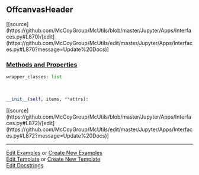 ## <a id="McUtils.Jupyter.Apps.Interfaces.OffcanvasHeader">OffcanvasHeader</a> 
<div class="docs-source-link" markdown="1">
[[source](https://github.com/McCoyGroup/McUtils/blob/master/Jupyter/Apps/Interfaces.py#L870)/[edit](https://github.com/McCoyGroup/McUtils/edit/master/Jupyter/Apps/Interfaces.py#L870?message=Update%20Docs)]
</div>



<div class="collapsible-section">
 <div class="collapsible-section collapsible-section-header" markdown="1">
 
### <a class="collapse-link" data-toggle="collapse" href="#methods">Methods and Properties</a> <a class="float-right" data-toggle="collapse" href="#methods"><i class="fa fa-chevron-down"></i></a>

 </div>
 <div class="collapsible-section collapsible-section-body collapse" id="methods" markdown="1">

```python
wrapper_classes: list
```
<a id="McUtils.Jupyter.Apps.Interfaces.OffcanvasHeader.__init__" class="docs-object-method">&nbsp;</a> 
```python
__init__(self, items, **attrs): 
```
<div class="docs-source-link" markdown="1">
[[source](https://github.com/McCoyGroup/McUtils/blob/master/Jupyter/Apps/Interfaces.py#L872)/[edit](https://github.com/McCoyGroup/McUtils/edit/master/Jupyter/Apps/Interfaces.py#L872?message=Update%20Docs)]
</div>

 </div>
</div>




___

[Edit Examples](https://github.com/McCoyGroup/McUtils/edit/gh-pages/ci/examples/McUtils/Jupyter/Apps/Interfaces/OffcanvasHeader.md) or 
[Create New Examples](https://github.com/McCoyGroup/McUtils/new/gh-pages/?filename=ci/examples/McUtils/Jupyter/Apps/Interfaces/OffcanvasHeader.md) <br/>
[Edit Template](https://github.com/McCoyGroup/McUtils/edit/gh-pages/ci/docs/McUtils/Jupyter/Apps/Interfaces/OffcanvasHeader.md) or 
[Create New Template](https://github.com/McCoyGroup/McUtils/new/gh-pages/?filename=ci/docs/templates/McUtils/Jupyter/Apps/Interfaces/OffcanvasHeader.md) <br/>
[Edit Docstrings](https://github.com/McCoyGroup/McUtils/edit/master/Jupyter/Apps/Interfaces.py#L870?message=Update%20Docs)